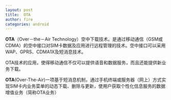 ```yaml
---
layout: post
title:  OTA
author: fire
categories: android
---
```


**OTA**（Over－the－Air Technology）空中下载技术。是通过移动通信（GSM或CDMA）的空中接口对SIM卡数据及应用进行远程管理的技术。空中接口可以采用WAP、GPRS、CDMA1X及短消息技术。

OTA技术的应用，使得移动通信不仅可以提供语音和数据服务，而且还能提供新业务下载。

**OTA**(Over-The-Air)一项基于短消息机制，通过手机终端或服务器（网上）方式实现SIM卡内业务菜单的动态下载、删除与更新，使用户获取个性化信息服务的数据增值业务（简称OTA业务）